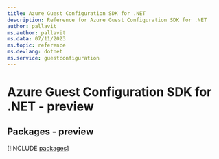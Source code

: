 ```yaml
---
title: Azure Guest Configuration SDK for .NET
description: Reference for Azure Guest Configuration SDK for .NET
author: pallavit
ms.author: pallavit
ms.data: 07/11/2023
ms.topic: reference
ms.devlang: dotnet
ms.service: guestconfiguration
---
```

# Azure Guest Configuration SDK for .NET - preview
## Packages - preview
[!INCLUDE [packages](guest-configuration-index.md)]